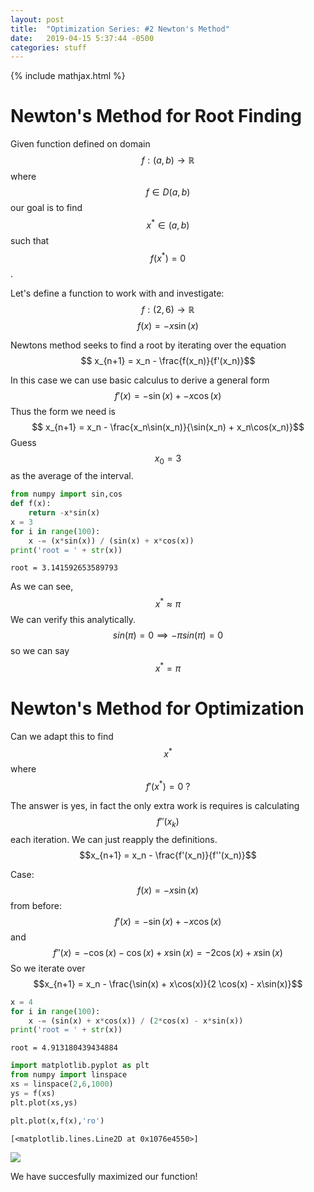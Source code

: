 ```yaml
---
layout: post
title:  "Optimization Series: #2 Newton's Method"
date:   2019-04-15 5:37:44 -0500
categories: stuff
---
```

{% include mathjax.html %}
# Newton's Method for Root Finding

Given function defined on domain $$f: (a,b) \rightarrow \mathbb{R} $$ where $$f \in D(a,b)$$
our goal is to find $$x^* \in (a,b)$$ such that $$f(x^*) = 0$$.

Let's define a function to work with and investigate: $$f: (2,6) \rightarrow \mathbb{R}$$ $$f(x) = -x \sin(x)$$

Newtons method seeks to find a root by iterating over the equation $$ x_{n+1} = x_n - \frac{f(x_n)}{f'(x_n)}$$

In this case we can use basic calculus to derive a general form $$f'(x) = -\sin(x) + -x\cos(x) $$ Thus the form we need is $$ x_{n+1} = x_n - \frac{x_n\sin(x_n)}{\sin(x_n) + x_n\cos(x_n)}$$
Guess $$x_0 = 3$$ as the average of the interval.


```python
from numpy import sin,cos
def f(x):
    return -x*sin(x)
x = 3
for i in range(100):
    x -= (x*sin(x)) / (sin(x) + x*cos(x))
print('root = ' + str(x))
```

    root = 3.141592653589793


As we can see, $$x^* \approx \pi$$ We can verify this analytically. $$sin(\pi) = 0 \implies -\pi sin(\pi) = 0$$ so we can say $$x^* = \pi$$

# Newton's Method for Optimization

Can we adapt this to find $$x^*$$ where  $$f'(x^*) = 0 \ ?$$

The answer is yes, in fact the only extra work is requires is calculating $$ f''(x_k) $$ each iteration. We can just reapply the definitions. $$x_{n+1} = x_n - \frac{f'(x_n)}{f''(x_n)}$$

Case: $$f(x) = -x \sin(x)$$ from before: $$f'(x) = -\sin(x) + -x\cos(x) $$ and $$f''(x) = -\cos(x) - \cos(x) + x \sin(x) = -2 \cos(x) + x\sin(x)$$
So we iterate over
$$x_{n+1} = x_n - \frac{\sin(x) + x\cos(x)}{2 \cos(x) - x\sin(x)}$$


```python
x = 4
for i in range(100):
    x -= (sin(x) + x*cos(x)) / (2*cos(x) - x*sin(x))
print('root = ' + str(x))
```

    root = 4.913180439434884



```python
import matplotlib.pyplot as plt
from numpy import linspace
xs = linspace(2,6,1000)
ys = f(xs)
plt.plot(xs,ys)

plt.plot(x,f(x),'ro')
```




    [<matplotlib.lines.Line2D at 0x1076e4550>]




<img src="{{site.baseurl}}/assets/output_11_1.png">


We have succesfully maximized our function!
